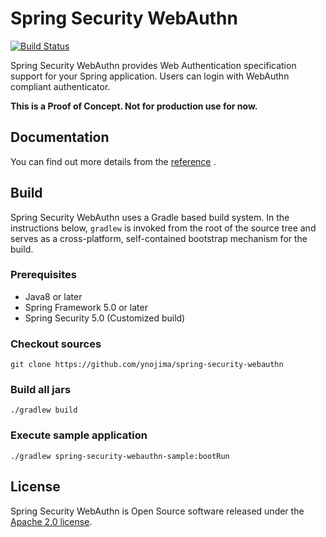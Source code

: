 # Spring Security WebAuthn

[![Build Status](https://travis-ci.org/ynojima/spring-security-webauthn.svg?branch=master)](https://travis-ci.org/ynojima/spring-security-webauthn)

Spring Security WebAuthn provides Web Authentication specification support for your Spring application.
Users can login with WebAuthn compliant authenticator.

**This is a Proof of Concept. Not for production use for now.**

## Documentation

You can find out more details from the [reference](https://ynojima.github.io/spring-security-webauthn/en/) .

## Build

Spring Security WebAuthn uses a Gradle based build system.
In the instructions below, `gradlew` is invoked from the root of the source tree and serves as a cross-platform,
self-contained bootstrap mechanism for the build.

### Prerequisites

- Java8 or later
- Spring Framework 5.0 or later
- Spring Security 5.0 (Customized build)

### Checkout sources

```
git clone https://github.com/ynojima/spring-security-webauthn
```

### Build all jars

```
./gradlew build
```

### Execute sample application

```
./gradlew spring-security-webauthn-sample:bootRun
```

## License

Spring Security WebAuthn is Open Source software released under the
[Apache 2.0 license](http://www.apache.org/licenses/LICENSE-2.0.html).
